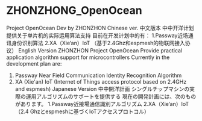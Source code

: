 # ZHONZHONG_OpenOcean
Project OpenOcean Dev by ZHONZHON 
Chinese ver. 中文版本
中中开洋计划
提供关于单片机的实际运用算法支持
目前在开发计划中的有：
1.Passway近场通讯身份识别算法
2.XA（Xie‘an）IoT （基于2.4Ghz和espmesh的物联网接入协议）
English Version
ZHONZHON Project OpenOcean
Provide practical application algorithm support for microcontrollers
Currently in the development plan are:
1. Passway Near Field Communication Identity Recognition Algorithm
2. XA (Xie'an) IoT (Internet of Things access protocol based on 2.4GHz and espmesh)
Japanese Version
中中開洋計画
シングルチップマシンの実際の運用アルゴリズムのサポートを提供する
現在の開発計画には、次のものがあります。
1.Passway近接場通信識別アルゴリズム
2.XA（Xie‘an）IoT（2.4 Ghzとespmeshに基づくIoTアクセスプロトコル）
